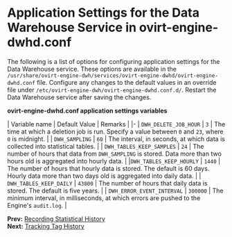 # Application Settings for the Data Warehouse Service in ovirt-engine-dwhd.conf

The following is a list of options for configuring application settings for the Data Warehouse service. These options are available in the `/usr/share/ovirt-engine-dwh/services/ovirt-engine-dwhd/ovirt-engine-dwhd.conf` file. Configure any changes to the default values in an override file under `/etc/ovirt-engine-dwh/ovirt-engine-dwhd.conf.d/`. Restart the Data Warehouse service after saving the changes.

**ovirt-engine-dwhd.conf application settings variables**

| Variable name | Default Value | Remarks |
|-
| `DWH_DELETE_JOB_HOUR` | `3` | The time at which a deletion job is run. Specify a value between `0` and `23`, where `0` is midnight. |
| `DWH_SAMPLING` | `60` | The interval, in seconds, at which data is collected into statistical tables. |
| `DWH_TABLES_KEEP_SAMPLES` | `24` | The number of hours that data from `DWH_SAMPLING` is stored. Data more than two hours old is aggregated into hourly data. |
|`DWH_TABLES_KEEP_HOURLY` | `1440` | The number of hours that hourly data is stored. The default is 60 days. Hourly data more than two days old is aggregated into daily data. |
| `DWH_TABLES_KEEP_DAILY` | `43800` | The number of hours that daily data is stored. The default is five years. |
| `DWH_ERROR_EVENT_INTERVAL` | `300000` | The minimum interval, in milliseconds, at which errors are pushed to the Engine's `audit.log`. |

**Prev:** [Recording Statistical History](Recording_statistical_history) <br>
**Next:** [Tracking Tag History](Tracking_tag_history)
